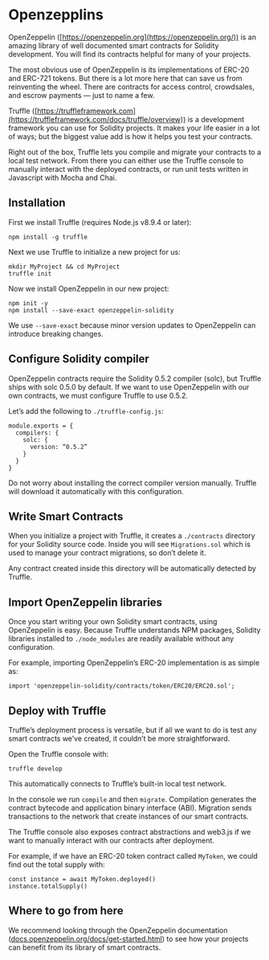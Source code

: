 # Openzepplins

OpenZeppelin ([https://openzeppelin.org](https://openzeppelin.org/)) is an amazing library of well documented smart contracts for Solidity development. You will find its contracts helpful for many of your projects.

The most obvious use of OpenZeppelin is its implementations of ERC-20 and ERC-721 tokens. But there is a lot more here that can save us from reinventing the wheel. There are contracts for access control, crowdsales, and escrow payments — just to name a few.

Truffle ([https://truffleframework.com](https://truffleframework.com/docs/truffle/overview)) is a development framework you can use for Solidity projects. It makes your life easier in a lot of ways; but the biggest value add is how it helps you test your contracts.

Right out of the box, Truffle lets you compile and migrate your contracts to a local test network. From there you can either use the Truffle console to manually interact with the deployed contracts, or run unit tests written in Javascript with Mocha and Chai.

## **Installation** <a href="#96e5" id="96e5"></a>

First we install Truffle (requires Node.js v8.9.4 or later):

```
npm install -g truffle
```

Next we use Truffle to initialize a new project for us:

```
mkdir MyProject && cd MyProject
truffle init
```

Now we install OpenZeppelin in our new project:

```
npm init -y
npm install --save-exact openzeppelin-solidity
```

We use `--save-exact` because minor version updates to OpenZeppelin can introduce breaking changes.

## **Configure Solidity compiler** <a href="#869a" id="869a"></a>

OpenZeppelin contracts require the Solidity 0.5.2 compiler (solc), but Truffle ships with solc 0.5.0 by default. If we want to use OpenZeppelin with our own contracts, we must configure Truffle to use 0.5.2.

Let’s add the following to `./truffle-config.js`:

```
module.exports = {
  compilers: {
    solc: {
      version: “0.5.2”
    }
  }
}
```

Do not worry about installing the correct compiler version manually. Truffle will download it automatically with this configuration.

## Write Smart Contracts <a href="#4600" id="4600"></a>

When you initialize a project with Truffle, it creates a `./contracts` directory for your Solidity source code. Inside you will see `Migrations.sol` which is used to manage your contract migrations, so don’t delete it.

Any contract created inside this directory will be automatically detected by Truffle.

## **Import OpenZeppelin libraries** <a href="#fb2c" id="fb2c"></a>

Once you start writing your own Solidity smart contracts, using OpenZeppelin is easy. Because Truffle understands NPM packages, Solidity libraries installed to `./node_modules` are readily available without any configuration.

For example, importing OpenZeppelin’s ERC-20 implementation is as simple as:

```
import 'openzeppelin-solidity/contracts/token/ERC20/ERC20.sol';
```

## **Deploy with Truffle** <a href="#f87a" id="f87a"></a>

Truffle’s deployment process is versatile, but if all we want to do is test any smart contracts we’ve created, it couldn’t be more straightforward.

Open the Truffle console with:

```
truffle develop
```

This automatically connects to Truffle’s built-in local test network.

In the console we run `compile` and then `migrate`. Compilation generates the contract bytecode and application binary interface (ABI). Migration sends transactions to the network that create instances of our smart contracts.

The Truffle console also exposes contract abstractions and web3.js if we want to manually interact with our contracts after deployment.

For example, if we have an ERC-20 token contract called `MyToken`, we could find out the total supply with:

```
const instance = await MyToken.deployed()
instance.totalSupply()
```

## **Where to go from here** <a href="#26a2" id="26a2"></a>

We recommend looking through the OpenZeppelin documentation ([docs.openzeppelin.org/docs/get-started.html](https://docs.openzeppelin.com/contracts/2.x/)) to see how your projects can benefit from its library of smart contracts.
